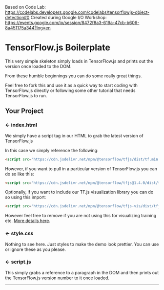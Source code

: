 Based on Code Lab: https://codelabs.developers.google.com/codelabs/tensorflowjs-object-detection#0
Created during Google I/O Workshop: https://events.google.com/io/session/8472f8a3-619a-47cb-b606-8a451175a344?lng=en


TensorFlow.js Boilerplate
=================

This very simple skeleton simply loads in TensorFlow.js and prints out the version once loaded to the DOM.

From these humble beginnings you can do some really great things. 

Feel free to fork this and use it as a quick way to start coding with TensorFlow.js directly or following some other tutorial that needs TensorFlow.js to run.


Your Project
------------

### ← index.html

We simply have a script tag in our HTML to grab the latest version of TensorFlow.js

In this case we simply reference the following:

```HTML
<script src="https://cdn.jsdelivr.net/npm/@tensorflow/tfjs/dist/tf.min.js" type="text/javascript"></script>
```

However, if you want to pull in a particular version of TensorFlow.js you can do so like this:

```HTML
<script src="https://cdn.jsdelivr.net/npm/@tensorflow/tfjs@1.4.0/dist/tf.min.js" type="text/javascript"></script>
```

Optionally, if you want to include our TF.js visualization library you can do so using this import:

```HTML
<script src="https://cdn.jsdelivr.net/npm/@tensorflow/tfjs-vis/dist/tfjs-vis.umd.min.js" type="text/javascript"></script>
```
However feel free to remove if you are not using this for visualizing training etc. [More details here](https://github.com/tensorflow/tfjs/tree/master/tfjs-vis).

### ← style.css

Nothing to see here. Just styles to make the demo look prettier. You can use or ignore these as you please.

### ← script.js

This simply grabs a reference to a paragraph in the DOM and then prints out the TensorFlow.js version number to it once loaded.


-------------------
